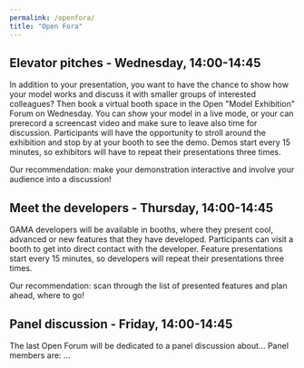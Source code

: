 ```yaml
---
permalink: /openfora/
title: "Open Fora"
---
```


## Elevator pitches - Wednesday, 14:00-14:45

In addition to your presentation, you want to have the chance to show how your model works and discuss it with smaller groups of interested colleagues? Then book a virtual booth space in the Open "Model Exhibition" Forum on Wednesday. You can show your model in a live mode, or your can prerecord a screencast video and make sure to leave also time for discussion. Participants will have the opportunity to stroll around the exhibition and stop by at your booth to see the demo. Demos start every 15 minutes, so exhibitors will have to repeat their presentations three times. 

Our recommendation: make your demonstration interactive and involve your audience into a discussion!

## Meet the developers - Thursday, 14:00-14:45

GAMA developers will be available in booths, where they present cool, advanced or new features that they have developed. Participants can visit a booth to get into direct contact with the developer. Feature presentations start every 15 minutes, so developers will repeat their presentations three times.

Our recommendation: scan through the list of presented features and plan ahead, where to go!

## Panel discussion - Friday, 14:00-14:45

The last Open Forum will be dedicated to a panel discussion about...  Panel members are: ...
